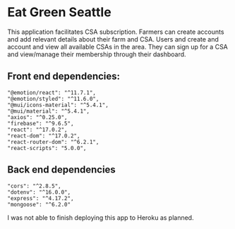 # Eat Green Seattle 

This application facilitates CSA subscription. Farmers can create accounts and 
add relevant details about their farm and CSA. Users and create and account and
view all available CSAs in the area. They can sign up for a CSA and view/manage
their membership through their dashboard.


## Front end dependencies:
    "@emotion/react": "^11.7.1",
    "@emotion/styled": "^11.6.0",
    "@mui/icons-material": "^5.4.1",
    "@mui/material": "^5.4.1",
    "axios": "^0.25.0",
    "firebase": "^9.6.5",
    "react": "^17.0.2",
    "react-dom": "^17.0.2",
    "react-router-dom": "^6.2.1",
    "react-scripts": "5.0.0",
    
## Back end dependencies 
    "cors": "^2.8.5",
    "dotenv": "^16.0.0",
    "express": "^4.17.2",
    "mongoose": "^6.2.0"


I was not able to finish deploying this app to Heroku as planned.
